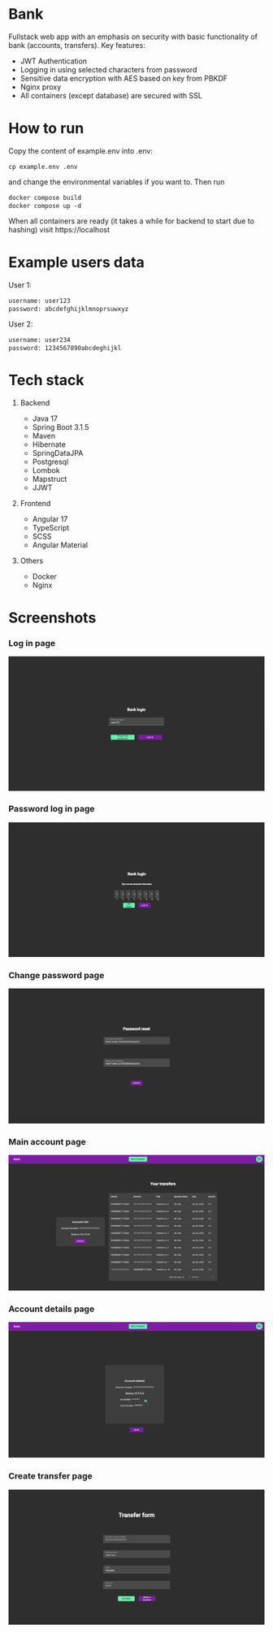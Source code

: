 # Bank
Fullstack web app with an emphasis on security with basic functionality of bank (accounts, transfers). Key features:
 * JWT Authentication
 * Logging in using selected characters from password
 * Sensitive data encryption with AES based on key from PBKDF
 * Nginx proxy
 * All containers (except database) are secured with SSL
# How to run
Copy the content of example.env into .env:
```
cp example.env .env
```
and change the environmental variables if you want to. Then run
```
docker compose build
docker compose up -d
```
When all containers are ready (it takes a while for backend to start due to hashing) visit https://localhost

# Example users data
User 1:
```
username: user123
password: abcdefghijklmnoprsuwxyz
```

User 2:
```
username: user234
password: 1234567890abcdeghijkl
```

# Tech stack
1. Backend
   * Java 17
   * Spring Boot 3.1.5
   * Maven
   * Hibernate
   * SpringDataJPA
   * Postgresql
   * Lombok
   * Mapstruct
   * JJWT
    
2. Frontend
   * Angular 17
   * TypeScript
   * SCSS
   * Angular Material

3. Others
   * Docker
   * Nginx

# Screenshots

### Log in page
![Log in page](./screenshots/log-in-page.png)

### Password log in page
![Password log in page](./screenshots/password-log-in-page.png)

### Change password page
![Change password page](./screenshots/change-password-page.png)

### Main account page
![Main account page](./screenshots/main-account-page.png)

### Account details page
![Account details page](./screenshots/account-details-page.png)

### Create transfer page
![Create transfer page](./screenshots/create-transfer-page.png)